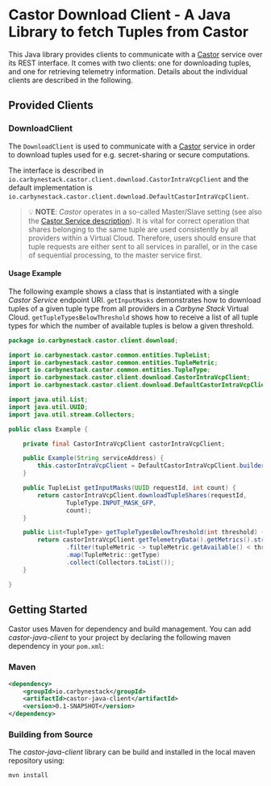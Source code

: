 # Castor Download Client - A Java Library to fetch Tuples from Castor

This Java library provides clients to communicate with a
[Castor](../castor-service) service over its REST interface. It comes with two
clients: one for downloading tuples, and one for retrieving telemetry
information. Details about the individual clients are described in the
following.

## Provided Clients

### DownloadClient

The `DownloadClient` is used to communicate with a [Castor](../castor-service)
service in order to download tuples used for e.g. secret-sharing or secure
computations.

The interface is described in
`io.carbynestack.castor.client.download.CastorIntraVcpClient` and the default
implementation is
`io.carbynestack.castor.client.download.DefaultCastorIntraVcpClient`.

> :bulb: **NOTE**: _Castor_ operates in a so-called Master/Slave setting (see
> also the [Castor Service description](../castor-service/README.md)). It is
> vital for correct operation that shares belonging to the same tuple are used
> consistently by all providers within a Virtual Cloud. Therefore, users should
> ensure that tuple requests are either sent to all services in parallel, or in
> the case of sequential processing, to the master service first.

#### Usage Example

The following example shows a class that is instantiated with a single _Castor
Service_ endpoint URI. `getInputMasks` demonstrates how to download tuples of a
given tuple type from all providers in a _Carbyne Stack_ Virtual Cloud.
`getTupleTypesBelowThreshold` shows how to receive a list of all tuple types for
which the number of available tuples is below a given threshold.

```java
package io.carbynestack.castor.client.download;

import io.carbynestack.castor.common.entities.TupleList;
import io.carbynestack.castor.common.entities.TupleMetric;
import io.carbynestack.castor.common.entities.TupleType;
import io.carbynestack.castor.client.download.CastorIntraVcpClient;
import io.carbynestack.castor.client.download.DefaultCastorIntraVcpClient;

import java.util.List;
import java.util.UUID;
import java.util.stream.Collectors;

public class Example {

    private final CastorIntraVcpClient castorIntraVcpClient;

    public Example(String serviceAddress) {
        this.castorIntraVcpClient = DefaultCastorIntraVcpClient.builder(serviceAddress).build();
    }

    public TupleList getInputMasks(UUID requestId, int count) {
        return castorIntraVcpClient.downloadTupleShares(requestId,
                TupleType.INPUT_MASK_GFP,
                count);
    }

    public List<TupleType> getTupleTypesBelowThreshold(int threshold) {
        return castorIntraVcpClient.getTelemetryData().getMetrics().stream()
                .filter(tupleMetric -> tupleMetric.getAvailable() < threshold)
                .map(TupleMetric::getType)
                .collect(Collectors.toList());
    }

}
```

## Getting Started

Castor uses Maven for dependency and build management. You can add
_castor-java-client_ to your project by declaring the following maven dependency
in your `pom.xml`:

### Maven

```xml
<dependency>
    <groupId>io.carbynestack</groupId>
    <artifactId>castor-java-client</artifactId>
    <version>0.1-SNAPSHOT</version>
</dependency>
```

### Building from Source

The _castor-java-client_ library can be build and installed in the local maven
repository using:

```bash
mvn install
```
